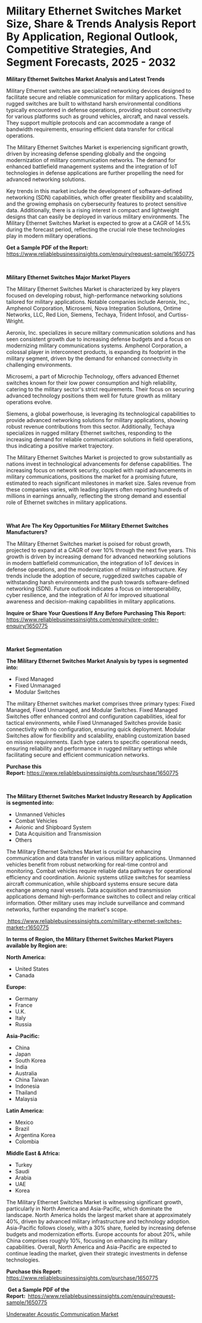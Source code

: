 <p><h1>Military Ethernet Switches Market Size, Share & Trends Analysis Report By Application, Regional Outlook, Competitive Strategies, And Segment Forecasts, 2025 - 2032</h1></p><p><strong>Military Ethernet Switches Market Analysis and Latest Trends</strong></p>
<p><p>Military Ethernet switches are specialized networking devices designed to facilitate secure and reliable communication for military applications. These rugged switches are built to withstand harsh environmental conditions typically encountered in defense operations, providing robust connectivity for various platforms such as ground vehicles, aircraft, and naval vessels. They support multiple protocols and can accommodate a range of bandwidth requirements, ensuring efficient data transfer for critical operations.</p><p>The Military Ethernet Switches Market is experiencing significant growth, driven by increasing defense spending globally and the ongoing modernization of military communication networks. The demand for enhanced battlefield management systems and the integration of IoT technologies in defense applications are further propelling the need for advanced networking solutions. </p><p>Key trends in this market include the development of software-defined networking (SDN) capabilities, which offer greater flexibility and scalability, and the growing emphasis on cybersecurity features to protect sensitive data. Additionally, there is a rising interest in compact and lightweight designs that can easily be deployed in various military environments. The Military Ethernet Switches Market is expected to grow at a CAGR of 14.5% during the forecast period, reflecting the crucial role these technologies play in modern military operations.</p></p>
<p><strong>Get a Sample PDF of the Report:&nbsp;</strong> <a href="https://www.reliablebusinessinsights.com/enquiry/request-sample/1650775?utm_campaign=3384&utm_medium=2&utm_source=Github&utm_content=ia&utm_term=08042025&utm_id=military-ethernet-switches">https://www.reliablebusinessinsights.com/enquiry/request-sample/1650775</a></p>
<p>&nbsp;</p>
<p><strong>Military Ethernet Switches Major Market Players</strong></p>
<p><p>The Military Ethernet Switches Market is characterized by key players focused on developing robust, high-performance networking solutions tailored for military applications. Notable companies include Aeronix, Inc., Amphenol Corporation, Microsemi, Nova Integration Solutions, Ontime Networks, LLC, Red Lion, Siemens, Techaya, Trident Infosol, and Curtiss-Wright.</p><p>Aeronix, Inc. specializes in secure military communication solutions and has seen consistent growth due to increasing defense budgets and a focus on modernizing military communications systems. Amphenol Corporation, a colossal player in interconnect products, is expanding its footprint in the military segment, driven by the demand for enhanced connectivity in challenging environments.</p><p>Microsemi, a part of Microchip Technology, offers advanced Ethernet switches known for their low power consumption and high reliability, catering to the military sector's strict requirements. Their focus on securing advanced technology positions them well for future growth as military operations evolve.</p><p>Siemens, a global powerhouse, is leveraging its technological capabilities to provide advanced networking solutions for military applications, showing robust revenue contributions from this sector. Additionally, Techaya specializes in rugged military Ethernet switches, responding to the increasing demand for reliable communication solutions in field operations, thus indicating a positive market trajectory.</p><p>The Military Ethernet Switches Market is projected to grow substantially as nations invest in technological advancements for defense capabilities. The increasing focus on network security, coupled with rapid advancements in military communications, positions the market for a promising future, estimated to reach significant milestones in market size. Sales revenue from these companies varies, with leading players often reporting hundreds of millions in earnings annually, reflecting the strong demand and essential role of Ethernet switches in military applications.</p></p>
<p>&nbsp;</p>
<p><strong>What Are The Key Opportunities For Military Ethernet Switches Manufacturers?</strong></p>
<p><p>The Military Ethernet Switches market is poised for robust growth, projected to expand at a CAGR of over 10% through the next five years. This growth is driven by increasing demand for advanced networking solutions in modern battlefield communication, the integration of IoT devices in defense operations, and the modernization of military infrastructure. Key trends include the adoption of secure, ruggedized switches capable of withstanding harsh environments and the push towards software-defined networking (SDN). Future outlook indicates a focus on interoperability, cyber resilience, and the integration of AI for improved situational awareness and decision-making capabilities in military applications.</p></p>
<p><strong>Inquire or Share Your Questions If Any Before Purchasing This Report:</strong> <a href="https://www.reliablebusinessinsights.com/enquiry/pre-order-enquiry/1650775?utm_campaign=3384&utm_medium=2&utm_source=Github&utm_content=ia&utm_term=08042025&utm_id=military-ethernet-switches">https://www.reliablebusinessinsights.com/enquiry/pre-order-enquiry/1650775</a></p>
<p>&nbsp;</p>
<p><strong>Market Segmentation</strong></p>
<p><strong>The Military Ethernet Switches Market Analysis by types is segmented into:</strong></p>
<p><ul><li>Fixed Managed</li><li>Fixed Unmanaged</li><li>Modular Switches</li></ul></p>
<p><p>The military Ethernet switches market comprises three primary types: Fixed Managed, Fixed Unmanaged, and Modular Switches. Fixed Managed Switches offer enhanced control and configuration capabilities, ideal for tactical environments, while Fixed Unmanaged Switches provide basic connectivity with no configuration, ensuring quick deployment. Modular Switches allow for flexibility and scalability, enabling customization based on mission requirements. Each type caters to specific operational needs, ensuring reliability and performance in rugged military settings while facilitating secure and efficient communication networks.</p></p>
<p><strong>Purchase this Report:&nbsp;</strong><a href="https://www.reliablebusinessinsights.com/purchase/1650775?utm_campaign=3384&utm_medium=2&utm_source=Github&utm_content=ia&utm_term=08042025&utm_id=military-ethernet-switches">https://www.reliablebusinessinsights.com/purchase/1650775</a></p>
<p>&nbsp;</p>
<p><strong>The Military Ethernet Switches Market Industry Research by Application is segmented into:</strong></p>
<p><ul><li>Unmanned Vehicles</li><li>Combat Vehicles</li><li>Avionic and Shipboard System</li><li>Data Acquisition and Transmission</li><li>Others</li></ul></p>
<p><p>The Military Ethernet Switches Market is crucial for enhancing communication and data transfer in various military applications. Unmanned vehicles benefit from robust networking for real-time control and monitoring. Combat vehicles require reliable data pathways for operational efficiency and coordination. Avionic systems utilize switches for seamless aircraft communication, while shipboard systems ensure secure data exchange among naval vessels. Data acquisition and transmission applications demand high-performance switches to collect and relay critical information. Other military uses may include surveillance and command networks, further expanding the market's scope.</p></p>
<p><a href="https://www.reliablebusinessinsights.com/military-ethernet-switches-market-r1650775?utm_campaign=3384&utm_medium=2&utm_source=Github&utm_content=ia&utm_term=08042025&utm_id=military-ethernet-switches">&nbsp;https://www.reliablebusinessinsights.com/military-ethernet-switches-market-r1650775</a></p>
<p><strong>In terms of Region, the Military Ethernet Switches Market Players available by Region are:</strong></p>
<p>
    <p> <strong> North America: </strong>
        <ul>
            <li>United States</li>
            <li>Canada</li>
        </ul>
        </p> 
    <p> <strong> Europe: </strong>
        <ul>
            <li>Germany</li>
            <li>France</li>
            <li>U.K.</li>
            <li>Italy</li>
            <li>Russia</li>
        </ul>
        </p> 
    <p> <strong> Asia-Pacific: </strong>
        <ul>
            <li>China</li>
            <li>Japan</li>
            <li>South Korea</li>
            <li>India</li>
            <li>Australia</li>
            <li>China Taiwan</li>
            <li>Indonesia</li>
            <li>Thailand</li>
            <li>Malaysia</li>
        </ul>
        </p> 
    <p> <strong> Latin America: </strong>
        <ul>
            <li>Mexico</li>
            <li>Brazil</li>
            <li>Argentina Korea</li>
            <li>Colombia</li>
        </ul>
        </p> 
    <p> <strong> Middle East & Africa: </strong>
        <ul>
            <li>Turkey</li>
            <li>Saudi</li>
            <li>Arabia</li>
            <li>UAE</li>
            <li>Korea</li>
        </ul>
    </p>
    </p>
<p><p>The Military Ethernet Switches Market is witnessing significant growth, particularly in North America and Asia-Pacific, which dominate the landscape. North America holds the largest market share at approximately 40%, driven by advanced military infrastructure and technology adoption. Asia-Pacific follows closely, with a 30% share, fueled by increasing defense budgets and modernization efforts. Europe accounts for about 20%, while China comprises roughly 10%, focusing on enhancing its military capabilities. Overall, North America and Asia-Pacific are expected to continue leading the market, given their strategic investments in defense technologies.</p></p>
<p><strong>Purchase this Report: </strong><a href="https://www.reliablebusinessinsights.com/purchase/1650775?utm_campaign=3384&utm_medium=2&utm_source=Github&utm_content=ia&utm_term=08042025&utm_id=military-ethernet-switches">https://www.reliablebusinessinsights.com/purchase/1650775</a></p>
<p>&nbsp;<strong>Get a Sample PDF of the Report:&nbsp;&nbsp;</strong><a href="https://www.reliablebusinessinsights.com/enquiry/request-sample/1650775?utm_campaign=3384&utm_medium=2&utm_source=Github&utm_content=ia&utm_term=08042025&utm_id=military-ethernet-switches">https://www.reliablebusinessinsights.com/enquiry/request-sample/1650775</a></p>
<p><strong></strong></p>
<p><p><a href="https://github.com/joshuagarcia509/Market-Research-Report-List-1/blob/main/underwater-acoustic-communication-market.md?utm_campaign=3384&utm_medium=2&utm_source=Github&utm_content=ia&utm_term=08042025&utm_id=military-ethernet-switches">Underwater Acoustic Communication Market</a></p></p>